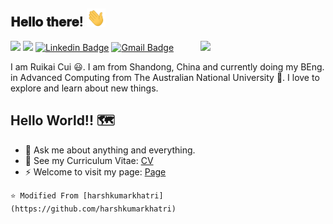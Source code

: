 <h2> 𝐇𝐞𝐥𝐥𝐨 𝐭𝐡𝐞𝐫𝐞! <img src="https://raw.githubusercontent.com/ABSphreak/ABSphreak/master/gifs/Hi.gif" width="30px"></h2>

<img align='right' src='https://user-images.githubusercontent.com/5713670/87202985-820dcb80-c2b6-11ea-9f56-7ec461c497c3.gif' width='200"'>

![](https://img.shields.io/github/license/CuiRuikai/CuiRuikai.github.io) ![](https://img.shields.io/github/last-commit/CuiRuikai/CuiRuikai.github.io) 
[![Linkedin Badge](https://img.shields.io/badge/-@Ruikai_Cui-blue?style=flat-square&logo=Linkedin&logoColor=white&link=https://au.linkedin.com/in/ruikai-cui-8185501a2)](https://au.linkedin.com/in/ruikai-cui-8185501a2) [![Gmail Badge](https://img.shields.io/badge/-ruikai.cui@anu.edu.au-c14438?style=flat-square&logo=Gmail&logoColor=white&link=mailto:ruikai.cui@anu.edu.au)](mailto:ruikai.cui@anu.edu.au)

I am Ruikai Cui 😃. I am from Shandong, China and currently doing my BEng. in Advanced Computing from The Australian National University 🏫. I love to explore and learn about new things.


## Hello World!! 🗺️
- 💬 Ask me about anything and everything.
- 🎯 See my Curriculum Vitae: [CV](https://ruikai.cc/)
- ⚡ Welcome to visit my page: [Page](https://ruikai.ink/)




```⭐️ Modified From [harshkumarkhatri](https://github.com/harshkumarkhatri)```
